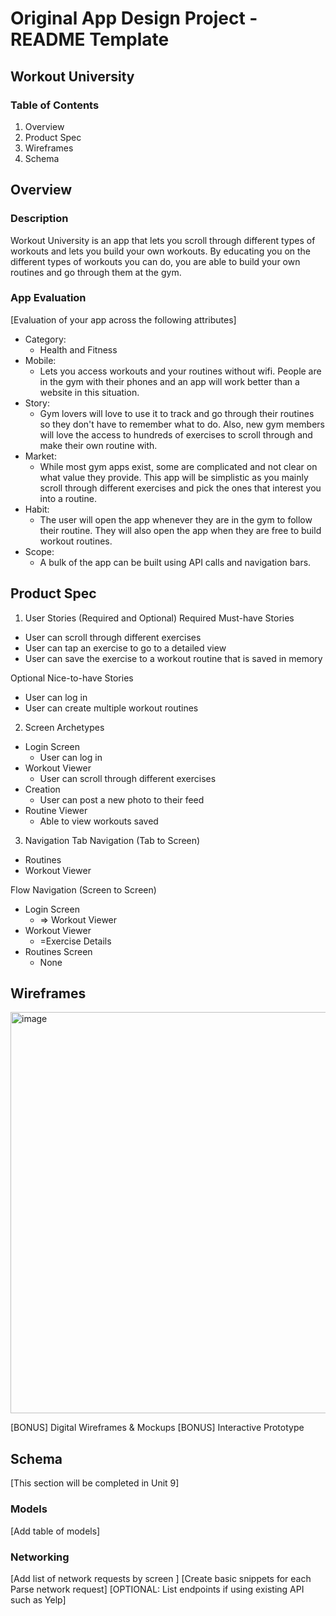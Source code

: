 # Original App Design Project - README Template
## Workout University
### Table of Contents
1. Overview
2. Product Spec
3. Wireframes
4. Schema

## Overview
### Description
Workout University is an app that lets you scroll through different types of workouts and lets you build your own workouts. By educating you on the different types of workouts you can do, you are able to build your own routines and go through them at the gym. 

### App Evaluation
[Evaluation of your app across the following attributes]

- Category:
    - Health and Fitness
- Mobile:
    - Lets you access workouts and your routines without wifi. People are in the gym with their phones and an app will work better than a website in this situation. 
- Story:
    - Gym lovers will love to use it to track and go through their routines so they don't have to remember what to do. Also, new gym members will love the access to hundreds of exercises to scroll through and make their own routine with. 
- Market:
    - While most gym apps exist, some are complicated and not clear on what value they provide. This app will be simplistic as you mainly scroll through different exercises and pick the ones that interest you into a routine. 
- Habit:
    - The user will open the app whenever they are in the gym to follow their routine. They will also open the app when they are free to build workout routines. 
- Scope:
    - A bulk of the app can be built using API calls and navigation bars. 

## Product Spec
1. User Stories (Required and Optional)
Required Must-have Stories
- User can scroll through different exercises 
- User can tap an exercise to go to a detailed view 
- User can save the exercise to a workout routine that is saved in memory



Optional Nice-to-have Stories
- User can log in
- User can create multiple workout routines


2. Screen Archetypes
- Login Screen
    - User can log in 
- Workout Viewer
    - User can scroll through different exercises
- Creation
    - User can post a new photo to their feed
 - Routine Viewer
    - Able to view workouts saved 

3. Navigation
Tab Navigation (Tab to Screen)
- Routines
- Workout Viewer

Flow Navigation (Screen to Screen)
- Login Screen
    - => Workout Viewer
- Workout Viewer
    - =Exercise Details 
- Routines Screen
    - None     


## Wireframes
<img width="642" alt="image" src="https://github.com/Topusaha/Workout-University/assets/63518805/f1bc835f-14fa-4c3a-9dcf-64ec855d910b">



[BONUS] Digital Wireframes & Mockups
[BONUS] Interactive Prototype

## Schema
[This section will be completed in Unit 9]

### Models
[Add table of models]

### Networking
[Add list of network requests by screen ]
[Create basic snippets for each Parse network request]
[OPTIONAL: List endpoints if using existing API such as Yelp]
